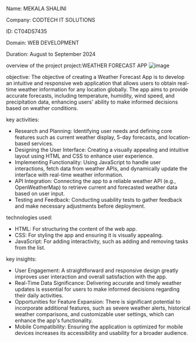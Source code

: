 Name: MEKALA SHALINI

Company: CODTECH IT SOLUTIONS

ID: CT04DS7435

Domain: WEB DEVELOPMENT

Duration: August to September 2024

overview of the project project:WEATHER FORECAST APP
![image](https://github.com/user-attachments/assets/ba52d13f-5047-4ef0-abce-fd8342ca66b0)


objective:
The objective of creating a Weather Forecast App is to develop an intuitive and responsive web application that allows users to obtain real-time weather information for any location globally. The app aims to provide accurate forecasts, including temperature, humidity, wind speed, and precipitation data, enhancing users' ability to make informed decisions based on weather conditions.

key activities:
* Research and Planning: Identifying user needs and defining core features such as current weather display, 5-day forecasts, and location-based services.
* Designing the User Interface: Creating a visually appealing and intuitive layout using HTML and CSS to enhance user experience.
* Implementing Functionality: Using JavaScript to handle user interactions, fetch data from weather APIs, and dynamically update the interface with real-time weather information.
* API Integration: Connecting the app to a reliable weather API (e.g., OpenWeatherMap) to retrieve current and forecasted weather data based on user input.
* Testing and Feedback: Conducting usability tests to gather feedback and make necessary adjustments before deployment.
   
technologies used:
* HTML: For structuring the content of the web app.
* CSS: For styling the app and ensuring it is visually appealing.
* JavaScript: For adding interactivity, such as adding and removing tasks from the list.

key insights:
* User Engagement: A straightforward and responsive design greatly improves user interaction and overall satisfaction with the app.
* Real-Time Data Significance: Delivering accurate and timely weather updates is essential for users to make informed decisions regarding their daily activities.
* Opportunities for Feature Expansion: There is significant potential to incorporate additional features, such as severe weather alerts, historical weather comparisons, and customizable user settings, which can enhance the app's functionality.
* Mobile Compatibility: Ensuring the application is optimized for mobile devices increases its accessibility and usability for a broader audience.

